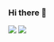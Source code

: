 ### Hi there 👋

<!--
**OblivionNoirV2/OblivionNoirV2** is a ✨ _special_ ✨ repository because its `README.md` (this file) appears on your GitHub profile.

Here are some ideas to get you started:

- 🔭 I’m currently working on ...
- 🌱 I’m currently learning ...
- 👯 I’m looking to collaborate on ...
- 🤔 I’m looking for help with ...
- 💬 Ask me about ...
- 📫 How to reach me: ...
- 😄 Pronouns: ...
- ⚡ Fun fact: ...
-->
<img src="https://github-readme-stats.vercel.app/api?username=OblivionNoirV2&show_icons=true"/>
<img src="https://github-readme-stats.vercel.app/api/top-langs?username=OblivionNoirV2&layout=compact"/>
